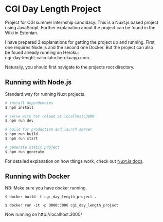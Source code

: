 # CGI Day Length Project

Project for CGI summer internship candidacy.
This is a Nuxt.js based project using JavaScript. Further explanation about the project can be found in the Wiki in Estonian.

I have prepared 2 explanations for getting the project up and running. First one requires Node.js and the second one Docker. But the project can also be found already running on Heroku:  
cgi-day-lenght-calculator.herokuapp.com.

Naturally, you should first navigate to the projects root directory.  

## Running with Node.js
Standard way for running Nuxt projects.


```bash
# install dependencies
$ npm install

# serve with hot reload at localhost:3000
$ npm run dev

# build for production and launch server
$ npm run build
$ npm run start

# generate static project
$ npm run generate
```

For detailed explanation on how things work, check out [Nuxt.js docs](https://nuxtjs.org).

## Running with Docker
NB: Make sure you have docker running.
```
$ docker build -t cgi_day_length_project .

$ docker run -it -p 3000:3000 cgi_day_length_project
```

Now running on http://localhost:3000/
